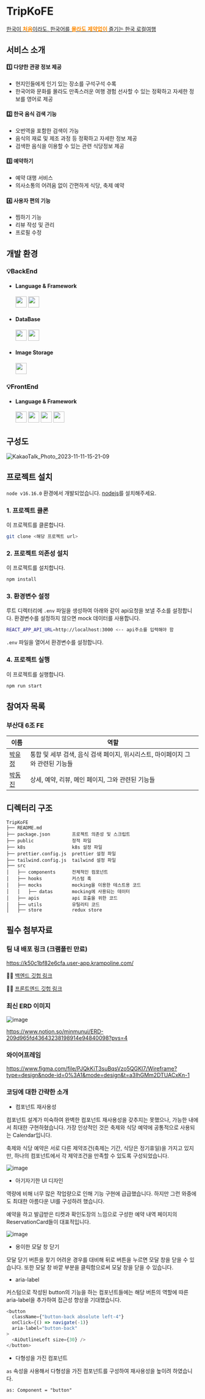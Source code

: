 # TripKoFE

[한국이 <span style="color:#FF8A00">**처음**</span>이라도, 한국어를 <span style="color:#FF8A00">**몰라도**</span>
<span style="color:#FF8A00">**제약없이**</span> 즐기는 한국 로컬여행](https://k50c1bf82e6cfa.user-app.krampoline.com/)

## 서비스 소개

#### 1️⃣ 다양한 관광 정보 제공

- 현지인들에게 인기 있는 장소를 구석구석 수록
- 한국어와 문화를 몰라도 만족스러운 여행 경험 선사할 수 있는 정확하고 자세한 정보를 영어로 제공

#### 2️⃣ 한국 음식 검색 기능

- 오번역을 포함한 검색이 가능
- 음식의 재료 및 제조 과정 등 정확하고 자세한 정보 제공
- 검색한 음식을 이용할 수 있는 관련 식당정보 제공

#### 3️⃣ 예약하기

- 예약 대행 서비스
- 의사소통의 어려움 없이 간편하게 식당, 축제 예약

#### 4️⃣ 사용자 편의 기능

- 찜하기 기능
- 리뷰 작성 및 관리
- 프로필 수정

## 개발 환경

### 💡BackEnd

- #### Language & Framework

    <img src="https://img.shields.io/badge/Java-007396?style=flat&logo=OpenJDK&logoColor=white" height="29"/> 
    <img src="https://img.shields.io/badge/springBoot-6DB33F?style=for-the-badge&logo=springBoot&logoColor=white" height="29"/>

- #### DataBase

    <img src="https://img.shields.io/badge/Redis-DC382D?style=flat&logo=redis&logoColor=white" height="29"/> 
    <img src="https://img.shields.io/badge/MySQL-4479A1?style=flat&logo=mysql&logoColor=white" height="29"/>

- #### Image Storage
    <img src="https://img.shields.io/badge/Amazon S3-569A31?style=flat&logo=amazons3&logoColor=white" height="29"/>

### 💡FrontEnd

- #### Language & Framework
    <img src="https://img.shields.io/badge/JavaScript-F7DF1E?style=flat&logo=JavaScript&logoColor=white" height="29"/>
    <img src="https://img.shields.io/badge/React-61DAFB?style=flat&logo=react&logoColor=white" height="29"/>
    <img src="https://img.shields.io/badge/Tailwind CSS-06B6D4?style=flat&logo=tailwindcss&logoColor=white" height="29"/>
    <img src="https://img.shields.io/badge/Redux-764ABC?style=flat&logo=redux&logoColor=white" height="29"/>

## 구성도

![KakaoTalk_Photo_2023-11-11-15-21-09](https://github.com/Step3-kakao-tech-campus/Team6_FE/assets/82745129/1f568612-43de-4e9a-bd2a-f824b51c2277)

## 프로젝트 설치

`node v16.16.0` 환경에서 개발되었습니다. [nodejs](https://nodejs.org/ko)를 설치해주세요.

### 1. 프로젝트 클론

이 프로젝트를 클론합니다.

```bash
git clone <해당 프로젝트 url>
```

### 2. 프로젝트 의존성 설치

이 프로젝트를 설치합니다.

```bash
npm install
```

### 3. 환경변수 설정

루트 디렉터리에 `.env` 파일을 생성하여 아래와 같이 api요청을 보낼 주소를 설정합니다. 환경변수를 설정하지 않으면 mock 데이터를 사용합니다.

```bash
REACT_APP_API_URL=http://localhost:3000 <-- api주소를 입력해야 함
```

`.env` 파일을 열어서 환경변수를 설정합니다.

### 4. 프로젝트 실행

이 프로젝트를 실행합니다.

```bash
npm run start
```

## 참여자 목록

### 부산대 6조 FE

| 이름                                  | 역할                                                                           |
| ------------------------------------- | ------------------------------------------------------------------------------ |
| [박유정](https://github.com/udadai)   | 통합 및 세부 검색, 음식 검색 페이지, 위시리스트, 마이페이지 그와 관련된 기능들 |
| [박동진](https://github.com/minmunui) | 상세, 예약, 리뷰, 메인 페이지, 그와 관련된 기능들                              |

## 디렉터리 구조

```
TripKoFE
├── README.md
├── package.json        프로젝트 의존성 및 스크립트
├── public              정적 파일
├── k8s                 k8s 설정 파일
├── prettier.config.js  prettier 설정 파일
├── tailwind.config.js  tailwind 설정 파일
├── src
│   ├── components      전체적인 컴포넌트
│   ├── hooks           커스텀 훅
│   ├── mocks           mocking을 이용한 테스트용 코드
│   │   ├── datas       mocking에 사용되는 데이터
│   ├── apis            api 호출을 위한 코드
│   ├── utils           유틸리티 코드
│   ├── store           redux store

```

## 필수 첨부자료

### 팀 내 배포 링크 (크램폴린 만료)

https://k50c1bf82e6cfa.user-app.krampoline.com/

👩‍💻 [백엔드 깃헙 링크](https://github.com/Step3-kakao-tech-campus/Team6_BE)

🧑‍💻 [프론트엔드 깃헙 링크](https://github.com/Step3-kakao-tech-campus/Team6_FE)

### 최신 ERD 이미지

![image](https://github.com/Step3-kakao-tech-campus/Team6_FE/assets/82745129/9e19fc11-7b7c-47b4-975b-6247d7003da8)

https://www.notion.so/minmunui/ERD-209d965fd43643238198914e94840098?pvs=4

### 와이어프레임

https://www.figma.com/file/PJQkKiT3suBqsVzo5QGKI7/Wireframe?type=design&node-id=0%3A1&mode=design&t=a3IhGMm2DTUACxKn-1

### 코딩에 대한 간략한 소개

- 컴포넌트 재사용성

컴포넌트 설계가 미숙하여 완벽한 컴포넌트 재사용성을 갖추지는 못했으나, 가능한 내에서 최대한 구현하혔습니다. 가장 인상적인 것은 축제와 식당 예약에 공통적으로 사용되는 Calendar입니다.

축제와 식당 예약은 서로 다른 제약조건(축제는 기간, 식당은 정기휴일)을 가지고 있지만, 하나의 컴포넌트에서 각 제약조건을 만족할 수 있도록 구성되었습니다.

![image](https://github.com/Step3-kakao-tech-campus/Team6_FE/assets/82745129/a2415925-e02d-4d92-ad63-9b3ed8495d37)

- 아기자기한 UI 디자인

역량에 비해 너무 많은 작업량으로 인해 기능 구현에 급급했습니다. 하지만 그런 와중에도 최대한 아름다운 UI를 구성하려 했습니다.

예약을 하고 발급받은 티켓과 확인도장의 느낌으로 구성한 예약 내역 페이지의 ReservationCard들이 대표적입니다.

![image](https://github.com/Step3-kakao-tech-campus/Team6_FE/assets/82745129/165a9f3c-5a4d-4941-a508-4e46f29ee7d0)

- 용이한 모달 창 닫기

모달 닫기 버튼을 찾기 어려운 경우를 대비해 뒤로 버튼을 누르면 모달 창을 닫을 수 있습니다. 또한 모달 창 바깥 부분을 클릭함으로써 모달 창을 닫을 수 있습니다.

- aria-label

커스텀으로 작성된 button의 기능을 하는 컴포넌트들에는 해당 버튼의 역할에 따른 aria-label을 추가하여 접근성 향상을 기대했습니다.

```javascript
<button
  className={"button-back absolute left-4"}
  onClick={() => navigate(-1)}
  aria-label="button-back"
>
  <AiOutlineLeft size={30} />
</button>
```

- 다형성을 가진 컴포넌트

`as` 속성을 사용해서 다형성을 가진 컴포넌트를 구성하여 재사용성을 높이려 하였습니다.

`as: Component = "button"`
